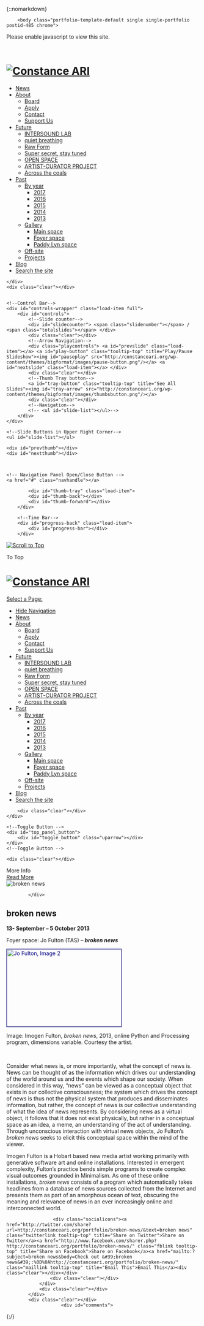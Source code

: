 {::nomarkdown}

<!DOCTYPE html>
<!--[if lt IE 7 ]><html class="ie ie6" lang="lang="en-AU""> <![endif]-->
<!--[if IE 7 ]><html class="ie ie7" lang="lang="en-AU""> <![endif]-->
<!--[if IE 8 ]><html class="ie ie8" lang="lang="en-AU""> <![endif]-->
<!--[if (gte IE 9)|!(IE)]><!-->
<html lang="en-AU">
<!--<![endif]-->
<head>
<!-- Basic Page Needs
  ================================================== -->
<meta http-equiv="Content-Type" content="text/html; charset=UTF-8" />
<link rel="shortcut icon" href="http://constanceari.org/wp-content/uploads/2013/04/constance-favicon.png"/><title>
broken news | Constance ARI</title>
<!-- Embed Google Web Fonts Via API -->
<script type="text/javascript">
      WebFontConfig = {
        google: { families: [ 
            'PT Sans Narrow',
			'Droid Serif',										
			'PT Sans Narrow',										
			'PT Sans Narrow', 
			'Droid Sans', 
			'Droid Sans', 
			'Droid Sans'] }
      };
      (function() {
        var wf = document.createElement('script');
        wf.src = ('https:' == document.location.protocol ? 'https' : 'http') +
            '://ajax.googleapis.com/ajax/libs/webfont/1/webfont.js';
        wf.type = 'text/javascript';
        wf.async = 'true';
        var s = document.getElementsByTagName('script')[0];
        s.parentNode.insertBefore(wf, s);
      })();
    </script>
<!-- Embed Google Web Fonts Via API -->
<!-- Skin-->
<link href="http://constanceari.org/wp-content/themes/bigformat/css/light.css" rel="stylesheet" type="text/css" media="all" />
<!--Skin -->
<link href="http://constanceari.org/wp-content/themes/bigformat/style.css" rel="stylesheet" type="text/css" media="all" />
<!--Site Layout -->
<link rel='dns-prefetch' href='//ajax.microsoft.com' />
<link rel='dns-prefetch' href='//s.w.org' />
<link rel="alternate" type="application/rss+xml" title="Constance ARI &raquo; Feed" href="http://constanceari.org/feed/" />
<link rel="alternate" type="application/rss+xml" title="Constance ARI &raquo; Comments Feed" href="http://constanceari.org/comments/feed/" />
<link rel="alternate" type="application/rss+xml" title="Constance ARI &raquo; broken news Comments Feed" href="http://constanceari.org/portfolio/broken-news/feed/" />
<!-- This site uses the Google Analytics by MonsterInsights plugin v7.0.0 - Using Analytics tracking - https://www.monsterinsights.com/ -->
<script type="text/javascript" data-cfasync="false">
		var disableStr = 'ga-disable-UA-96087959-1';

	/* Function to detect opted out users */
	function __gaTrackerIsOptedOut() {
		return document.cookie.indexOf(disableStr + '=true') > -1;
	}

	/* Disable tracking if the opt-out cookie exists. */
	if ( __gaTrackerIsOptedOut() ) {
		window[disableStr] = true;
	}

	/* Opt-out function */
	function __gaTrackerOptout() {
	  document.cookie = disableStr + '=true; expires=Thu, 31 Dec 2099 23:59:59 UTC; path=/';
	  window[disableStr] = true;
	}
		(function(i,s,o,g,r,a,m){i['GoogleAnalyticsObject']=r;i[r]=i[r]||function(){
		(i[r].q=i[r].q||[]).push(arguments)},i[r].l=1*new Date();a=s.createElement(o),
		m=s.getElementsByTagName(o)[0];a.async=1;a.src=g;m.parentNode.insertBefore(a,m)
	})(window,document,'script','//www.google-analytics.com/analytics.js','__gaTracker');

	__gaTracker('create', 'UA-96087959-1', 'auto');
	__gaTracker('set', 'forceSSL', true);
	__gaTracker('require', 'displayfeatures');
	__gaTracker('require', 'linkid', 'linkid.js');
	__gaTracker('send','pageview');
</script>
<!-- / Google Analytics by MonsterInsights -->
		<script type="text/javascript">
			window._wpemojiSettings = {"baseUrl":"https:\/\/s.w.org\/images\/core\/emoji\/2.4\/72x72\/","ext":".png","svgUrl":"https:\/\/s.w.org\/images\/core\/emoji\/2.4\/svg\/","svgExt":".svg","source":{"concatemoji":"http:\/\/constanceari.org\/wp-includes\/js\/wp-emoji-release.min.js?ver=4.9.4"}};
			!function(a,b,c){function d(a,b){var c=String.fromCharCode;l.clearRect(0,0,k.width,k.height),l.fillText(c.apply(this,a),0,0);var d=k.toDataURL();l.clearRect(0,0,k.width,k.height),l.fillText(c.apply(this,b),0,0);var e=k.toDataURL();return d===e}function e(a){var b;if(!l||!l.fillText)return!1;switch(l.textBaseline="top",l.font="600 32px Arial",a){case"flag":return!(b=d([55356,56826,55356,56819],[55356,56826,8203,55356,56819]))&&(b=d([55356,57332,56128,56423,56128,56418,56128,56421,56128,56430,56128,56423,56128,56447],[55356,57332,8203,56128,56423,8203,56128,56418,8203,56128,56421,8203,56128,56430,8203,56128,56423,8203,56128,56447]),!b);case"emoji":return b=d([55357,56692,8205,9792,65039],[55357,56692,8203,9792,65039]),!b}return!1}function f(a){var c=b.createElement("script");c.src=a,c.defer=c.type="text/javascript",b.getElementsByTagName("head")[0].appendChild(c)}var g,h,i,j,k=b.createElement("canvas"),l=k.getContext&&k.getContext("2d");for(j=Array("flag","emoji"),c.supports={everything:!0,everythingExceptFlag:!0},i=0;i<j.length;i++)c.supports[j[i]]=e(j[i]),c.supports.everything=c.supports.everything&&c.supports[j[i]],"flag"!==j[i]&&(c.supports.everythingExceptFlag=c.supports.everythingExceptFlag&&c.supports[j[i]]);c.supports.everythingExceptFlag=c.supports.everythingExceptFlag&&!c.supports.flag,c.DOMReady=!1,c.readyCallback=function(){c.DOMReady=!0},c.supports.everything||(h=function(){c.readyCallback()},b.addEventListener?(b.addEventListener("DOMContentLoaded",h,!1),a.addEventListener("load",h,!1)):(a.attachEvent("onload",h),b.attachEvent("onreadystatechange",function(){"complete"===b.readyState&&c.readyCallback()})),g=c.source||{},g.concatemoji?f(g.concatemoji):g.wpemoji&&g.twemoji&&(f(g.twemoji),f(g.wpemoji)))}(window,document,window._wpemojiSettings);
		</script>
		<style type="text/css">
img.wp-smiley,
img.emoji {
	display: inline !important;
	border: none !important;
	box-shadow: none !important;
	height: 1em !important;
	width: 1em !important;
	margin: 0 .07em !important;
	vertical-align: -0.1em !important;
	background: none !important;
	padding: 0 !important;
}
</style>
<link rel='stylesheet' id='wgs-css'  href='http://constanceari.org/wp-content/plugins/wp-google-search/wgs.css?ver=4.9.4' type='text/css' media='all' />
<link rel='stylesheet' id='wgs2-css'  href='http://constanceari.org/wp-content/plugins/wp-google-search/wgs2.css?ver=4.9.4' type='text/css' media='all' />
<!--[if IE 7]>
<link rel='stylesheet' id='ie7-css'  href='http://constanceari.org/wp-content/themes/bigformat/css/ie7.css?ver=ie7' type='text/css' media='all' />
<![endif]-->
<!--[if IE 8]>
<link rel='stylesheet' id='ie8-css'  href='http://constanceari.org/wp-content/themes/bigformat/css/ie8.css?ver=ie8' type='text/css' media='all' />
<![endif]-->
<link rel='stylesheet' id='seamless_donations_css-css'  href='http://constanceari.org/wp-content/plugins/seamless-donations/css/styles.css?ver=4.9.4' type='text/css' media='all' />
<link rel='stylesheet' id='mc4wp-form-basic-css'  href='http://constanceari.org/wp-content/plugins/mailchimp-for-wp/assets/css/form-basic.min.css?ver=4.1.15' type='text/css' media='all' />
<link rel='stylesheet' id='prettyphoto-css'  href='http://constanceari.org/wp-content/themes/bigformat/css/prettyPhoto.css?ver=4.9.4' type='text/css' media='all' />
<link rel='stylesheet' id='options-css'  href='http://constanceari.org/wp-content/themes/bigformat/css/custom.css?ver=4.9.4' type='text/css' media='all' />
<script type='text/javascript' src='http://constanceari.org/wp-includes/js/jquery/jquery.js?ver=1.12.4'></script>
<script type='text/javascript' src='http://constanceari.org/wp-includes/js/jquery/jquery-migrate.min.js?ver=1.4.1'></script>
<script type='text/javascript' src='http://ajax.microsoft.com/ajax/jquery.validate/1.7/jquery.validate.min.js?ver=4.9.4'></script>
<script type='text/javascript' src='http://constanceari.org/wp-content/themes/bigformat/js/jquery.modernizer.min.js?ver=4.9.4'></script>
<script type='text/javascript' src='http://constanceari.org/wp-content/themes/bigformat/js/jquery.infinitescroll.min.js?ver=4.9.4'></script>
<script type='text/javascript' src='http://constanceari.org/wp-content/themes/bigformat/js/jquery.scrollTo-min.js?ver=4.9.4'></script>
<script type='text/javascript' src='http://constanceari.org/wp-content/themes/bigformat/js/superfish.js?ver=4.9.4'></script>
<script type='text/javascript' src='http://constanceari.org/wp-content/themes/bigformat/js/jquery.easing.js?ver=4.9.4'></script>
<script type='text/javascript' src='http://constanceari.org/wp-content/themes/bigformat/js/supersized-custom.js?ver=4.9.4'></script>
<script type='text/javascript' src='http://constanceari.org/wp-content/themes/bigformat/js/jquery.prettyPhoto.js?ver=4.9.4'></script>
<script type='text/javascript' src='http://constanceari.org/wp-content/themes/bigformat/js/jquery.wmuSlider.min.js?ver=4.9.4'></script>
<script type='text/javascript' src='http://constanceari.org/wp-content/themes/bigformat/js/tabs.js?ver=4.9.4'></script>
<script type='text/javascript' src='http://constanceari.org/wp-content/themes/bigformat/js/jquery.fitvids.js?ver=4.9.4'></script>
<script type='text/javascript' src='http://constanceari.org/wp-content/themes/bigformat/js/jquery.isotope.min.js?ver=4.9.4'></script>
<script type='text/javascript' src='http://constanceari.org/wp-includes/js/swfobject.js?ver=2.2-20120417'></script>
<script type='text/javascript' src='http://constanceari.org/wp-content/themes/bigformat/js/jquery.tipsy.js?ver=4.9.4'></script>
<script type='text/javascript' src='http://constanceari.org/wp-content/themes/bigformat/js/jquery.blockUI.js?ver=4.9.4'></script>
<script type='text/javascript' src='http://constanceari.org/wp-content/themes/bigformat/js/wp-ajaxify-comments.js?ver=4.9.4'></script>
<script type='text/javascript'>
/* <![CDATA[ */
var monsterinsights_frontend = {"js_events_tracking":"true","is_debug_mode":"false","download_extensions":"doc,exe,js,pdf,ppt,tgz,zip,xls","inbound_paths":"","home_url":"http:\/\/constanceari.org","track_download_as":"event","internal_label":"int","hash_tracking":"false"};
/* ]]> */
</script>
<script type='text/javascript' src='http://constanceari.org/wp-content/plugins/google-analytics-for-wordpress/assets/js/frontend.min.js?ver=7.0.0'></script>
<script type='text/javascript'>
/* <![CDATA[ */
var dgxDonateAjax = {"ajaxurl":"http:\/\/constanceari.org\/wp-admin\/admin-ajax.php","nonce":"874571756e","postalCodeRequired":["AU","AT","BE","BR","CA","CN","CZ","DK","FO","FI","FR","DE","GR","GL","HU","IN","ID","IT","JP","KR","LI","LU","MY","MX","MC","NL","NO","PH","PL","PT","RU","SZ","ZA","ES","SE","CH","TH","TR","SG","GB","US"]};
/* ]]> */
</script>
<script type='text/javascript' src='http://constanceari.org/wp-content/plugins/seamless-donations/js/script.js?ver=4.9.4'></script>
<script type='text/javascript' src='http://constanceari.org/wp-content/plugins/seamless-donations/legacy/js/geo-selects.js?ver=4.9.4'></script>
<script type='text/javascript' src='http://constanceari.org/wp-content/plugins/seamless-donations/js/paypalstd-script.js?ver=4.9.4'></script>
<script type='text/javascript'>
/* <![CDATA[ */
var dgxDonateAjax = {"ajaxurl":"http:\/\/constanceari.org\/wp-admin\/admin-ajax.php","nonce":"874571756e","postalCodeRequired":["AU","AT","BE","BR","CA","CN","CZ","DK","FO","FI","FR","DE","GR","GL","HU","IN","ID","IT","JP","KR","LI","LU","MY","MX","MC","NL","NO","PH","PL","PT","RU","SZ","ZA","ES","SE","CH","TH","TR","SG","GB","US"]};
/* ]]> */
</script>
<script type='text/javascript' src='http://constanceari.org/wp-content/plugins/seamless-donations/js/seamless-donations.js?ver=4.9.4'></script>
<script type='text/javascript' src='http://constanceari.org/wp-content/plugins/seamless-donations/library/node-uuid/uuid.js?ver=4.9.4'></script>
<link rel='https://api.w.org/' href='http://constanceari.org/wp-json/' />
<link rel="EditURI" type="application/rsd+xml" title="RSD" href="http://constanceari.org/xmlrpc.php?rsd" />
<link rel="wlwmanifest" type="application/wlwmanifest+xml" href="http://constanceari.org/wp-includes/wlwmanifest.xml" /> 
<link rel='prev' title='With bright and shiny stars in my eyes ' href='http://constanceari.org/portfolio/with-bright-and-shiny-stars-in-my-eyes/' />
<link rel='next' title='The Space Between Thoughts' href='http://constanceari.org/portfolio/the-space-between-thoughts/' />
<meta name="generator" content="WordPress 4.9.4" />
<link rel="canonical" href="http://constanceari.org/portfolio/broken-news/" />
<link rel='shortlink' href='http://constanceari.org/?p=485' />
<link rel="alternate" type="application/json+oembed" href="http://constanceari.org/wp-json/oembed/1.0/embed?url=http%3A%2F%2Fconstanceari.org%2Fportfolio%2Fbroken-news%2F" />
<link rel="alternate" type="text/xml+oembed" href="http://constanceari.org/wp-json/oembed/1.0/embed?url=http%3A%2F%2Fconstanceari.org%2Fportfolio%2Fbroken-news%2F&#038;format=xml" />
<script type="text/javascript">
		var wpac_options = {
			debug: false,
			selectorCommentForm: "#commentsubmit",
			selectorCommentsContainer: "#comments",
			textLoading: "<img src=http://constanceari.org/wp-content/themes/bigformat/images/loading-dark.gif>",
			textPosted: "<img src=http://constanceari.org/wp-content/themes/bigformat/images/check-mark.png>",
			popupCornerRadius: 5
		};
	   </script><link rel="icon" href="http://constanceari.org/wp-content/uploads/2016/04/cropped-C-32x32.jpg" sizes="32x32" />
<link rel="icon" href="http://constanceari.org/wp-content/uploads/2016/04/cropped-C-192x192.jpg" sizes="192x192" />
<link rel="apple-touch-icon-precomposed" href="http://constanceari.org/wp-content/uploads/2016/04/cropped-C-180x180.jpg" />
<meta name="msapplication-TileImage" content="http://constanceari.org/wp-content/uploads/2016/04/cropped-C-270x270.jpg" />
<!-- Mobile Specific Metas
  ================================================== -->
<meta name="viewport" content="width=device-width, initial-scale=1, maximum-scale=1, user-scalable=0"/>
</head>

		<body class="portfolio-template-default single single-portfolio postid-485 chrome">
		
<noscript>
<div class="alert">
    <p>
        Please enable javascript to view this site.    </p>
</div>
</noscript>
<!-- Preload Images
	================================================== -->
<div id="preloaded-images"><img src="http://constanceari.org/wp-content/themes/bigformat/images/downarrow.png" width="1" height="1" alt="Image" /> 
<img src="http://constanceari.org/wp-content/themes/bigformat/images/loading.gif" width="1" height="1" alt="Image" /> 
<img src="http://constanceari.org/wp-content/themes/bigformat/images/uparrow.png" width="1" height="1" alt="Image" />
<img src="http://constanceari.org/wp-content/themes/bigformat/images/loading-dark.gif" width="1" height="1" alt="Image" /> 
<img src="http://constanceari.org/wp-content/themes/bigformat/images/minus.png" width="1" height="1" alt="Image" /> </div>
<!-- Primary Page Layout
	================================================== -->
<div class="navcontainer" id="navscroll">
    <div class="logo">
        <h1> <a href="http://constanceari.org" class="fulllogo">
                        <img src="http://constanceari.org/wp-content/uploads/2013/04/Constance-Logo-for-web.jpg" alt="Constance ARI" class="scale-with-grid" />
                        </a> </h1>
    </div>
    <div class="navigation">
        <!--Start Navigation-->
        <div class="nav">
                            <ul id="menu-menu-1" class="sf-menu sf-vertical"><li id="menu-item-1027" class="menu-item menu-item-type-post_type menu-item-object-page menu-item-home menu-item-1027"><a href="http://constanceari.org/">News</a></li>
<li id="menu-item-1029" class="menu-item menu-item-type-post_type menu-item-object-page menu-item-has-children menu-item-1029"><a href="http://constanceari.org/about/">About</a>
<ul class="sub-menu">
	<li id="menu-item-1030" class="menu-item menu-item-type-post_type menu-item-object-page menu-item-1030"><a href="http://constanceari.org/about/board/">Board</a></li>
	<li id="menu-item-1199" class="menu-item menu-item-type-post_type menu-item-object-page menu-item-1199"><a href="http://constanceari.org/about/proposals/">Apply</a></li>
	<li id="menu-item-1057" class="menu-item menu-item-type-post_type menu-item-object-page menu-item-1057"><a href="http://constanceari.org/about/contact/">Contact</a></li>
	<li id="menu-item-1198" class="menu-item menu-item-type-post_type menu-item-object-page menu-item-1198"><a href="http://constanceari.org/about/support-us/">Support Us</a></li>
</ul>
</li>
<li id="menu-item-1192" class="menu-item menu-item-type-post_type menu-item-object-page menu-item-has-children menu-item-1192"><a href="http://constanceari.org/future/">Future</a>
<ul class="sub-menu">
	<li id="menu-item-1583" class="menu-item menu-item-type-post_type menu-item-object-page menu-item-1583"><a href="http://constanceari.org/intersound-lab/">INTERSOUND LAB</a></li>
	<li id="menu-item-1588" class="menu-item menu-item-type-post_type menu-item-object-page menu-item-1588"><a href="http://constanceari.org/quiet-breathing/">quiet breathing</a></li>
	<li id="menu-item-1594" class="menu-item menu-item-type-post_type menu-item-object-page menu-item-1594"><a href="http://constanceari.org/raw-form/">Raw Form</a></li>
	<li id="menu-item-1597" class="menu-item menu-item-type-post_type menu-item-object-page menu-item-1597"><a href="http://constanceari.org/super-secret-stay-tuned/">Super secret, stay tuned</a></li>
	<li id="menu-item-1602" class="menu-item menu-item-type-post_type menu-item-object-page menu-item-1602"><a href="http://constanceari.org/open-space/">OPEN SPACE</a></li>
	<li id="menu-item-1613" class="menu-item menu-item-type-post_type menu-item-object-page menu-item-1613"><a href="http://constanceari.org/the-artist-curator-project/">ARTIST-CURATOR PROJECT</a></li>
	<li id="menu-item-1617" class="menu-item menu-item-type-post_type menu-item-object-page menu-item-1617"><a href="http://constanceari.org/across-the-coals/">Across the coals</a></li>
</ul>
</li>
<li id="menu-item-1032" class="menu-item menu-item-type-post_type menu-item-object-page menu-item-has-children menu-item-1032"><a href="http://constanceari.org/past/">Past</a>
<ul class="sub-menu">
	<li id="menu-item-1036" class="menu-item menu-item-type-taxonomy menu-item-object-sort current-portfolio-ancestor menu-item-has-children menu-item-1036"><a href="http://constanceari.org/sort/year/">By year</a>
	<ul class="sub-menu">
		<li id="menu-item-1241" class="menu-item menu-item-type-taxonomy menu-item-object-sort menu-item-1241"><a href="http://constanceari.org/sort/2017/">2017</a></li>
		<li id="menu-item-1040" class="menu-item menu-item-type-taxonomy menu-item-object-sort menu-item-1040"><a href="http://constanceari.org/sort/2016/">2016</a></li>
		<li id="menu-item-1039" class="menu-item menu-item-type-taxonomy menu-item-object-sort menu-item-1039"><a href="http://constanceari.org/sort/2015/">2015</a></li>
		<li id="menu-item-1038" class="menu-item menu-item-type-taxonomy menu-item-object-sort menu-item-1038"><a href="http://constanceari.org/sort/2014/">2014</a></li>
		<li id="menu-item-1037" class="menu-item menu-item-type-taxonomy menu-item-object-sort current-portfolio-ancestor current-menu-parent current-portfolio-parent menu-item-1037"><a href="http://constanceari.org/sort/2013/">2013</a></li>
	</ul>
</li>
	<li id="menu-item-1045" class="menu-item menu-item-type-taxonomy menu-item-object-sort current-portfolio-ancestor menu-item-has-children menu-item-1045"><a href="http://constanceari.org/sort/gallery/">Gallery</a>
	<ul class="sub-menu">
		<li id="menu-item-1042" class="menu-item menu-item-type-taxonomy menu-item-object-sort menu-item-1042"><a href="http://constanceari.org/sort/main-space/">Main space</a></li>
		<li id="menu-item-1041" class="menu-item menu-item-type-taxonomy menu-item-object-sort current-portfolio-ancestor current-menu-parent current-portfolio-parent menu-item-1041"><a href="http://constanceari.org/sort/foyer-space/">Foyer space</a></li>
		<li id="menu-item-1044" class="menu-item menu-item-type-taxonomy menu-item-object-sort menu-item-1044"><a href="http://constanceari.org/sort/paddy-lyn-space/">Paddy Lyn space</a></li>
	</ul>
</li>
	<li id="menu-item-1043" class="menu-item menu-item-type-taxonomy menu-item-object-sort menu-item-1043"><a href="http://constanceari.org/sort/off-site/">Off-site</a></li>
	<li id="menu-item-1033" class="menu-item menu-item-type-post_type menu-item-object-page menu-item-1033"><a href="http://constanceari.org/past/projects/">Projects</a></li>
</ul>
</li>
<li id="menu-item-1034" class="menu-item menu-item-type-post_type menu-item-object-page current_page_parent menu-item-1034"><a href="http://constanceari.org/blog/">Blog</a></li>
<li id="menu-item-1035" class="menu-item menu-item-type-post_type menu-item-object-page menu-item-1035"><a href="http://constanceari.org/search_gcse/">Search the site</a></li>
</ul>                    </div>
        
    </div>
    <div class="clear"></div>
    
         
    <!--Control Bar-->
    <div id="controls-wrapper" class="load-item full">
        <div id="controls">
            <!--Slide counter-->
            <div id="slidecounter"> <span class="slidenumber"></span> / <span class="totalslides"></span> </div>
            <div class="clear"></div>
            <!--Arrow Navigation-->
            <div class="playcontrols"> <a id="prevslide" class="load-item"></a> <a id="play-button" class="tooltip-top" title="Play/Pause Slideshow"><img id="pauseplay" src="http://constanceari.org/wp-content/themes/bigformat/images/pause-button.png"/></a> <a id="nextslide" class="load-item"></a> </div>
            <div class="clear"></div>
            <!--Thumb Tray button-->
            <a id="tray-button" class="tooltip-top" title="See All Slides"><img id="tray-arrow" src="http://constanceari.org/wp-content/themes/bigformat/images/thumbsbutton.png"/></a>
            <div class="clear"></div>
            <!--Navigation-->
            <!-- <ul id="slide-list"></ul>-->
        </div>
    </div>
    
    <!--Slide Buttons in Upper Right Corner-->
    <ul id="slide-list"></ul>
    
    <div id="prevthumb"></div>
	<div id="nextthumb"></div>
    
        
        
    <!-- Navigation Panel Open/Close Button -->
    <a href="#" class="navhandle"></a>
</div>



	        <div id="thumb-tray" class="load-item">
            <div id="thumb-back"></div>
            <div id="thumb-forward"></div>
        </div>
        
        <!--Time Bar-->
        <div id="progress-back" class="load-item">
            <div id="progress-bar"></div>
        </div>
        

<!-- Scroll to Top Function -->
<div class="top"> <a href="#"><img src="http://constanceari.org/wp-content/themes/bigformat/images/scroll-top.gif" alt="Scroll to Top"/></a>
    <div class="scroll">
        <p>To Top</p>
    </div>
</div>
<!-- Scroll to Top Function -->

<div id="top_panel" class="mobilenavcontainer">
    <div id="top_panel_content">
        <div class="mobilelogo">
            <h1 class="aligncenter">
            	<a href="http://constanceari.org">
					                    <img src="http://constanceari.org/wp-content/uploads/2013/04/Constance-Logo-for-web.jpg" alt="Constance ARI" class="scale-with-grid" />
                                    </a> 
             </h1>
        </div>
          <div class="clear"></div>
                      <a id="jump" href="#mobilenav">Select a Page:</a>
       <div class="clear"></div>
        <div class="mobilenavigation">
                        <ul id="mobilenav"><li id="back"><a href="#top">Hide Navigation</a></li><li class="menu-item menu-item-type-post_type menu-item-object-page menu-item-home menu-item-1027"><a href="http://constanceari.org/">News</a></li>
<li class="menu-item menu-item-type-post_type menu-item-object-page menu-item-has-children menu-item-1029"><a href="http://constanceari.org/about/">About</a>
<ul class="sub-menu">
	<li class="menu-item menu-item-type-post_type menu-item-object-page menu-item-1030"><a href="http://constanceari.org/about/board/">Board</a></li>
	<li class="menu-item menu-item-type-post_type menu-item-object-page menu-item-1199"><a href="http://constanceari.org/about/proposals/">Apply</a></li>
	<li class="menu-item menu-item-type-post_type menu-item-object-page menu-item-1057"><a href="http://constanceari.org/about/contact/">Contact</a></li>
	<li class="menu-item menu-item-type-post_type menu-item-object-page menu-item-1198"><a href="http://constanceari.org/about/support-us/">Support Us</a></li>
</ul>
</li>
<li class="menu-item menu-item-type-post_type menu-item-object-page menu-item-has-children menu-item-1192"><a href="http://constanceari.org/future/">Future</a>
<ul class="sub-menu">
	<li class="menu-item menu-item-type-post_type menu-item-object-page menu-item-1583"><a href="http://constanceari.org/intersound-lab/">INTERSOUND LAB</a></li>
	<li class="menu-item menu-item-type-post_type menu-item-object-page menu-item-1588"><a href="http://constanceari.org/quiet-breathing/">quiet breathing</a></li>
	<li class="menu-item menu-item-type-post_type menu-item-object-page menu-item-1594"><a href="http://constanceari.org/raw-form/">Raw Form</a></li>
	<li class="menu-item menu-item-type-post_type menu-item-object-page menu-item-1597"><a href="http://constanceari.org/super-secret-stay-tuned/">Super secret, stay tuned</a></li>
	<li class="menu-item menu-item-type-post_type menu-item-object-page menu-item-1602"><a href="http://constanceari.org/open-space/">OPEN SPACE</a></li>
	<li class="menu-item menu-item-type-post_type menu-item-object-page menu-item-1613"><a href="http://constanceari.org/the-artist-curator-project/">ARTIST-CURATOR PROJECT</a></li>
	<li class="menu-item menu-item-type-post_type menu-item-object-page menu-item-1617"><a href="http://constanceari.org/across-the-coals/">Across the coals</a></li>
</ul>
</li>
<li class="menu-item menu-item-type-post_type menu-item-object-page menu-item-has-children menu-item-1032"><a href="http://constanceari.org/past/">Past</a>
<ul class="sub-menu">
	<li class="menu-item menu-item-type-taxonomy menu-item-object-sort current-portfolio-ancestor menu-item-has-children menu-item-1036"><a href="http://constanceari.org/sort/year/">By year</a>
	<ul class="sub-menu">
		<li class="menu-item menu-item-type-taxonomy menu-item-object-sort menu-item-1241"><a href="http://constanceari.org/sort/2017/">2017</a></li>
		<li class="menu-item menu-item-type-taxonomy menu-item-object-sort menu-item-1040"><a href="http://constanceari.org/sort/2016/">2016</a></li>
		<li class="menu-item menu-item-type-taxonomy menu-item-object-sort menu-item-1039"><a href="http://constanceari.org/sort/2015/">2015</a></li>
		<li class="menu-item menu-item-type-taxonomy menu-item-object-sort menu-item-1038"><a href="http://constanceari.org/sort/2014/">2014</a></li>
		<li class="menu-item menu-item-type-taxonomy menu-item-object-sort current-portfolio-ancestor current-menu-parent current-portfolio-parent menu-item-1037"><a href="http://constanceari.org/sort/2013/">2013</a></li>
	</ul>
</li>
	<li class="menu-item menu-item-type-taxonomy menu-item-object-sort current-portfolio-ancestor menu-item-has-children menu-item-1045"><a href="http://constanceari.org/sort/gallery/">Gallery</a>
	<ul class="sub-menu">
		<li class="menu-item menu-item-type-taxonomy menu-item-object-sort menu-item-1042"><a href="http://constanceari.org/sort/main-space/">Main space</a></li>
		<li class="menu-item menu-item-type-taxonomy menu-item-object-sort current-portfolio-ancestor current-menu-parent current-portfolio-parent menu-item-1041"><a href="http://constanceari.org/sort/foyer-space/">Foyer space</a></li>
		<li class="menu-item menu-item-type-taxonomy menu-item-object-sort menu-item-1044"><a href="http://constanceari.org/sort/paddy-lyn-space/">Paddy Lyn space</a></li>
	</ul>
</li>
	<li class="menu-item menu-item-type-taxonomy menu-item-object-sort menu-item-1043"><a href="http://constanceari.org/sort/off-site/">Off-site</a></li>
	<li class="menu-item menu-item-type-post_type menu-item-object-page menu-item-1033"><a href="http://constanceari.org/past/projects/">Projects</a></li>
</ul>
</li>
<li class="menu-item menu-item-type-post_type menu-item-object-page current_page_parent menu-item-1034"><a href="http://constanceari.org/blog/">Blog</a></li>
<li class="menu-item menu-item-type-post_type menu-item-object-page menu-item-1035"><a href="http://constanceari.org/search_gcse/">Search the site</a></li>
</ul>                    </div> 

        <div class="clear"></div>
    </div>
    
    <!--Toggle Button -->
    <div id="top_panel_button">
        <div id="toggle_button" class="uparrow"></div>
    </div>
    <!--Toggle Button -->
    
    <div class="clear"></div>
</div> 
</div>

<!-- Start Mainbody
  ================================================== -->
<div class="mainbody" id="wrapper">

<!--Lines Overlay-->
<div class="lines"></div>  

<!--Supersized Background-->               
<script type="text/javascript">
			jQuery(function($){
				
				$.supersized({
					slideshow               :   1,			// Slideshow on/off
					autoplay				:	true,		
					start_slide             :   1,			// Start slide (0 is random)
					stop_loop				:	0,			// Pauses slideshow on last slide
					random					: 	0,			// Randomize slide order (Ignores start slide)
					slide_interval          :   7000,		// Length between transitions
					transition              :   1, 			// 0-None, 1-Fade
					transition_speed		:	1000,		// Speed of transition
					new_window				:	0,			// Image links open in new window/tab
					pause_hover             :   0,			// Pause slideshow on hover
					keyboard_nav            :   0,			// Keyboard navigation on/off
					performance				:	1,			// 0-Normal, 1-Hybrid speed/quality, 2-Optimizes image quality, 3-Optimizes transition speed // (Only works for Firefox/IE, not Webkit)
					image_protect			:	1,			// Disables image dragging and right click with Javascript
					
															   
					// Size & Position						   
					min_width		        :   0,			// Min width allowed (in pixels)
					min_height		        :   0,			// Min height allowed (in pixels)
					vertical_center         :   1,			// Vertically center background
					horizontal_center       :   1,			// Horizontally center background
										fit_always				:	0,			// Image will never exceed browser width or height (Ignores min. dimensions)
					fit_portrait         	:   0,			// Portrait images will not exceed browser height
					fit_landscape			:   0,			// Landscape images will not exceed browser width
															   
					// Components							
					slide_links				:	'blank',	// Individual links for each slide (Options: false, 'num', 'name', 'blank')
					thumb_links				:	1,			// Individual thumb links for each slide
					thumbnail_navigation    :   0,			// Thumbnail navigation
					slides 					:  	[			// Slideshow Images
												 
					     						{image : 'http://constanceari.org/wp-content/uploads/2013/10/JO-FULTON-IMAGE-3-JPEG.jpg', thumb : 'http://constanceari.org/wp-content/uploads/2013/10/JO-FULTON-IMAGE-3-JPEG-480x375.jpg'} 

												
					 
						 ],
												
					// Theme Options			   
					progress_bar			:	1,			// Timer for each slide							
					mouse_scrub				:	0
					
				});
		    });
			
		    
</script>
<!--End Supersized Background-->               

<style>
		.playcontrols, #slidecounter, #tray-button, #slide-list, #progress-back {
		display:none !important;	
		}
		</style>        
<!-- Page Title
  ================================================== -->
<div class="contentarea"><div class="clear"></div><!-- For Stupid ie7-->

<div class="singleproject"><div class="clear"></div><!-- For Stupid ie7-->
    <div class="full page"><div class="clear"></div><!-- For Stupid ie7-->
        <div class="pagename"><div class="clear"></div><!-- For Stupid ie7-->
                <div class="tipsy tipsy-w tipsy-on">
                	<div class="tipsy-arrow tipsy-arrow-w"></div>
               		<div class="tipsy-inner">More Info</div>
                </div>
                <a href="#" class="toggleproject tool-project" data-url="closed" title="More Info">Read More</a> 
        </div>
    </div>
</div>

<!-- Mobile and SEO Friendly Images
  ================================================== -->
<div class="wmuSlider ">
    <div class="wmuSliderWrapper">
        <span><img src="http://constanceari.org/wp-content/uploads/2013/10/JO-FULTON-IMAGE-3-JPEG-480x375.jpg" alt="broken news" title="broken news" class="scale-with-grid"/></span>
        
            </div>
</div>

<!-- Page Content
  ================================================== -->
<div class="projectcontent">
 <div class="namecontainer container singleproject">
        <div class="pagename">
           <h2><span> broken news</span></h2>
        </div>
</div>
 <div class="container clearfix ">
        <div class="smallpage">
                        <div class="content pagebg">
                <div class="contentwrap">
                    <style type="text/css"><!--
P { margin-bottom: 0.21cm; }
--></style>
<p><strong>13- September – 5 October 2013</strong></p>
<style type="text/css"><!--
P { margin-bottom: 0.21cm; }
--></style>
<style type="text/css"><!--
P { margin-bottom: 0.21cm; }
--></style>
<p>Foyer space: Jo Fulton (TAS) &#8211;<strong> <em>broken news </em></strong></p>
<p><a href="http://constanceari.org/wp-content/uploads/2013/03/Jo-Fulton-Image-2.jpg"><span style="color: #000080;"><img alt="Jo Fulton, Image 2" src="http://constanceari.org/wp-content/uploads/2013/03/Jo-Fulton-Image-2-460x310.jpg" width="300" height="202" name="graphics3" align="BOTTOM" border="1" /></span></a></p>
<p>Image: Imogen Fulton, <em></em><em>broken news</em>, 2013, online Python and Processing program, dimensions variable. Courtesy the artist.</p>
<p>&nbsp;</p>
<p>Consider what news is, or more importantly, what the concept of news is. News can be thought of as the information which drives our understanding of the world around us and the events which shape our society. When considered in this way, “news” can be viewed as a conceptual object that exists in our collective consciousness; the system which drives the concept of news is thus not the physical system that produces and disseminates information, but rather, the concept of news is our collective understanding of what the idea of news represents. By considering news as a virtual object, it follows that it does not exist physically, but rather in a conceptual space as an idea, a meme, an understanding of the act of understanding. Through unconscious interaction with virtual news objects, Jo Fulton&#8217;s <em>broken news</em> seeks to elicit this conceptual space within the mind of the viewer.</p>
<p><span><span>Imogen Fulton is a Hobart based new media artist working primarily with generative software art and online installations. Interested in emergent complexity, Fulton&#8217;s practice bends simple programs to create complex visual outcomes grounded in Minimalism. As one of these online installations, <em style="font-size: small;">broken news </em>consists of a program which automatically takes headlines from a database of news sources collected from the Internet and presents them as part of an amorphous ocean of text, obscuring the meaning and relevance of news in an ever increasingly online and interconnected world.</span></span></p>
<p><strong style="font-size: small;"> </strong></p>
                    <div class="clear"></div>
                                        
                 	 <div class="socialicons"><a href="http://twitter.com/share?url=http://constanceari.org/portfolio/broken-news/&text=broken news" class="twitterlink tooltip-top" title="Share on Twitter">Share on Twitter</a><a href="http://www.facebook.com/sharer.php?http://constanceari.org/portfolio/broken-news/" class="fblink tooltip-top" title="Share on Facebook">Share on Facebook</a><a href="mailto:?subject=broken news&body=Check out &#39;broken news&#39;:%0D%0Ahttp://constanceari.org/portfolio/broken-news/" class="maillink tooltip-top" title="Email This">Email This</a><div class="clear"></div></div>                    
                    <div class="clear"></div>
                </div>
                <div class="clear"></div>
            </div>
            <div class="clear"></div>
                        <div id="comments">
<div class="contentwrap pagebg comments-upper">
        
</div>

</div>        </div>
    </div>

</div>

</div>
<!--Thumbnail Navigation-->
<div id="prevthumb"></div>
<div id="nextthumb"></div>
<!--Navigation-->
<ul id="slide-list">
</ul>
<!-- Page Content
  ================================================== -->
</div>

<!-- Close Mainbody and start footer
  ================================================== -->

<!-- Theme Hook -->
<script type='text/javascript'>
/* <![CDATA[ */
var scriptParams = {"google_search_engine_id":"001998590462240016656:wkbwod5wasm"};
/* ]]> */
</script>
<script type='text/javascript' src='http://constanceari.org/wp-content/plugins/wp-google-search/assets/js/google_cse_v2.js?ver=1'></script>
<script type='text/javascript' src='http://constanceari.org/wp-content/themes/bigformat/js/custom.js?ver=4.9.4'></script>
<script type='text/javascript' src='http://constanceari.org/wp-includes/js/wp-embed.min.js?ver=4.9.4'></script>
</div>
<!-- Close Site Container
  ================================================== -->
  </body>
</html>

<!-- Dynamic page generated in 0.565 seconds. -->
<!-- Cached page generated by WP-Super-Cache on 2018-03-15 13:45:29 -->

<!-- super cache -->

{:/}
